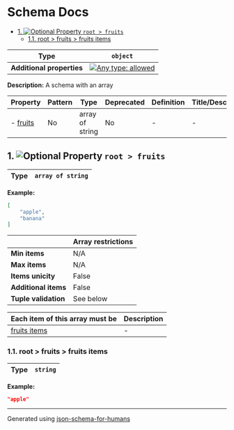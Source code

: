 # Schema Docs

- [1. ![Optional](https://img.shields.io/badge/Optional-yellow) Property `root > fruits`](#fruits)
  - [1.1. root > fruits > fruits items](#autogenerated_heading_2)

| Type                      | `object`                                                                                                                          |
| ------------------------- | --------------------------------------------------------------------------------------------------------------------------------- |
| **Additional properties** | [![Any type: allowed](https://img.shields.io/badge/Any%20type-allowed-green)](# "Additional Properties of any type are allowed.") |

**Description:** A schema with an array

| Property             | Pattern | Type            | Deprecated | Definition | Title/Description |
| -------------------- | ------- | --------------- | ---------- | ---------- | ----------------- |
| - [fruits](#fruits ) | No      | array of string | No         | -          | -                 |

## <a name="fruits"></a>1. ![Optional](https://img.shields.io/badge/Optional-yellow) Property `root > fruits`

| Type | `array of string` |
| ---- | ----------------- |

**Example:** 

```json
[
    "apple",
    "banana"
]
```

|                      | Array restrictions |
| -------------------- | ------------------ |
| **Min items**        | N/A                |
| **Max items**        | N/A                |
| **Items unicity**    | False              |
| **Additional items** | False              |
| **Tuple validation** | See below          |

| Each item of this array must be | Description |
| ------------------------------- | ----------- |
| [fruits items](#fruits_items)   | -           |

### <a name="autogenerated_heading_2"></a>1.1. root > fruits > fruits items

| Type | `string` |
| ---- | -------- |

**Example:** 

```json
"apple"
```

----------------------------------------------------------------------------------------------------------------------------
Generated using [json-schema-for-humans](https://github.com/coveooss/json-schema-for-humans)
